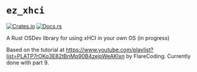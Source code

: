# `ez_xhci`
[![Crates.io](https://img.shields.io/crates/v/ez_xhci.svg)](https://crates.io/crates/ez_xhci)
[![Docs.rs](https://img.shields.io/badge/docs.rs-ez_xhci-blue)](https://docs.rs/ez_xhci)

A Rust OSDev library for using xHCI in your own OS (in progress)

Based on the tutorial at https://www.youtube.com/playlist?list=PLATP7rOKo3E82tBnMp90B4zejpWeAKlxn by FlareCoding. Currently done with part 9.
